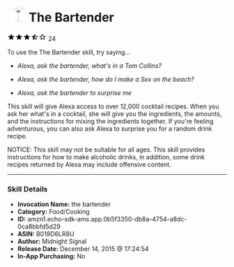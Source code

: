 # &nbsp;<img src="skill_icon" alt="The Bartender icon" width="36"> The Bartender
![3.3 stars](../../images/ic_star_black_18dp_1x.png)![3.3 stars](../../images/ic_star_black_18dp_1x.png)![3.3 stars](../../images/ic_star_black_18dp_1x.png)![3.3 stars](../../images/ic_star_half_black_18dp_1x.png)![3.3 stars](../../images/ic_star_border_black_18dp_1x.png) 24

To use the The Bartender skill, try saying...

* *Alexa, ask the bartender, what's in a Tom Collins?*

* *Alexa, ask the bartender, how do I make a Sex on the beach?*

* *Alexa, ask the bartender to surprise me*

This skill will give Alexa access to over 12,000 cocktail recipes. When you ask her what's in a cocktail, she will give you the ingredients, the amounts, and the instructions for mixing the ingredients together. If you're feeling adventurous, you can also ask Alexa to surprise you for a random drink recipe.

NOTICE:
This skill may not be suitable for all ages. This skill provides instructions for how to make alcoholic drinks, in addition, some drink recipes returned by Alexa may include offensive content.

***

### Skill Details

* **Invocation Name:** the bartender
* **Category:** Food/Cooking
* **ID:** amzn1.echo-sdk-ams.app.0b5f3350-db8a-4754-a8dc-0ca8bbfd5d29
* **ASIN:** B019D6LR8U
* **Author:** Midnight Signal
* **Release Date:** December 14, 2015 @ 17:24:54
* **In-App Purchasing:** No
